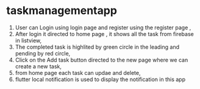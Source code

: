 # taskmanagementapp

1) User can Login using login page and register using the register page ,
2) After login it directed to  home page , it shows all the task from firebase in listview,
3) The completed task is highlited by green circle in the leading and pending by red circle,
4) Click on the Add task button directed to the new page where we can create a new task,
5) from home page each task can updae and delete,
6) flutter local notification is used to display the notification in this app 
